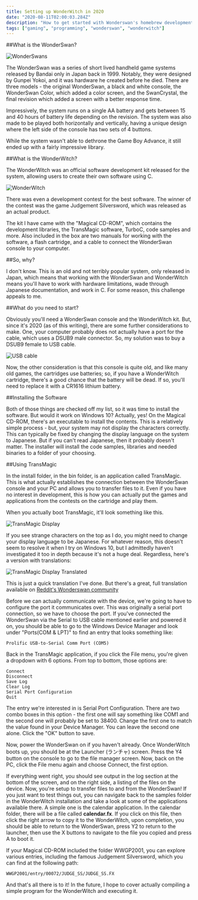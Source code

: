 ```yaml
---
title: Setting up WonderWitch in 2020
date: "2020-08-11T02:00:03.284Z"
description: "How to get started with Wonderswan's homebrew development kit, WonderWitch"
tags: ["gaming", "programming", "wonderswan", "wonderwitch"]
---
```


##What is the WonderSwan?

![WonderSwans](wonderswans.jpg)

The WonderSwan was a series of short lived handheld game systems released by Bandai only
in Japan back in 1999.  Notably, they were designed by Gunpei Yokoi, and it was hardware he created
before he died.  There are three models - the original WonderSwan, a black and white
console, the WonderSwan Color, which added a color screen, and the SwanCrystal, the final revision
which added a screen with a better response time.

Impressively, the system runs on a single AA battery and gets between 15 and 40 hours of battery life
depending on the revision.  The system was also made to be played both horizontally and
vertically, having a unique design where the left side of the console has two sets of 4 buttons.

While the system wasn't able to dethrone the Game Boy Advance, it still ended up with a fairly
impressive library.

##What is the WonderWitch?

The WonderWitch was an official software development kit released for the system, allowing users
to create their own software using C.

![WonderWitch](wonderwitch_contents.jpg)

There was even a development contest for the best software.  The winner of the contest was
the game Judgement Silversword, which was released as an actual product.

The kit I have came with the "Magical CD-ROM", which contains the development libraries,
the TransMagic software, TurboC, code samples and more.  Also included in the box are
two manuals for working with the software, a flash cartridge, and a cable to connect the
WonderSwan console to your computer.

##So, why?

I don't know.  This is an old and not terribly popular system, only released in Japan,
which means that working with the WonderSwan and WonderWitch means you'll have to work
with hardware limitations, wade through Japanese documentation, and work in C.  For some
reason, this challenge appeals to me.

##What do you need to start?

Obviously you'll need a WonderSwan console and the WonderWitch kit.  But, since it's 2020
(as of this writing), there are some further considerations to make.  One, your computer
probably does not actually have a port for the cable, which uses a DSUB9 male connector.
So, my solution was to buy a DSUB9 female to USB cable.

![USB cable](usb_cable.jpg)

Now, the other consideration is that this console is quite old, and like many old games,
the cartridges use batteries; so, if you have a WonderWitch cartridge, there's a good chance
that the battery will be dead.  If so, you'll need to replace it with a CR1616 lithium battery.

##Installing the Software

Both of those things are checked off my list, so it was time to install the software.  But
would it work on Windows 10?  Actually, yes!  On the Magical CD-ROM, there's an executable
to install the contents.  This is a relatively simple process - but, your system may not
display the characters correctly.  This can typically be fixed by changing the display
language on the system to Japanese.  But if you can't read Japanese, then it probably
doesn't matter.  The installer will install the code samples, libraries and needed binaries
to a folder of your choosing.

##Using TransMagic

In the install folder, in the bin folder, is an application called TransMagic.  This is
what actually establishes the connection between the WonderSwan console and your PC
and allows you to transfer files to it.  Even if you have no interest in development,
this is how you can actually put the games and applications from the contests on the
cartridge and play them.

When you actually boot TransMagic, it'll look something like this.

![TransMagic Display](transmagic.png)

If you see strange characters on the top as I do, you might need to change your display
language to be Japanese.  For whatever reason, this doesn't seem to resolve it when I
try on Windows 10, but I admittedly haven't investigated it too in depth because it's not
a huge deal.  Regardless, here's a version with translations:

![TransMagic Display Translated](transmagic_translated.png)

This is just a quick translation I've done.  But there's a great, full translation
available on [Reddit's Wonderswan community](https://amp.reddit.com/r/WonderSwan/comments/i31ha4/wonderwitch_transmagicext_translation_to_english/)

Before we can actually communicate with the device, we're going to have to configure
the port it communicates over.  This was originally a serial port connection, so we
have to choose the port.  If you've connected the WonderSwan via the Serial to USB
cable mentioned earlier and powered it on, you should be able to go to the Windows
Device Manager and look under "Ports(COM & LPT)" to find an entry that looks something
like:

    Prolific USB-to-Serial Comm Port (COM5)

Back in the TransMagic application, if you click the File menu, you're given a dropdown
with 6 options.  From top to bottom, those options are:

    Connect
    Disconnect
    Save Log
    Clear Log
    Serial Port Configuration
    Quit

The entry we're interested in is Serial Port Configuration.  There are two combo boxes
in this option - the first one will say something like COM1 and the second one will
probably be set to 38400.  Change the first one to match the value found in your
Device Manager.  You can leave the second one alone.  Click the "OK" button to save.

Now, power the WonderSwan on if you haven't already.  Once WonderWitch boots up, you
should be at the Launcher (ランチャ) screen.  Press the Y4 button on the console to go
to the file manager screen.  Now, back on the PC, click the File menu again and choose
Connect, the first option.

If everything went right, you should see output in the log section at the bottom of
the screen, and on the right side, a listing of the files on the device.  Now, you're
setup to transfer files to and from the WonderSwan! If you just want to test things
out, you can navigate back to the samples folder in the WonderWitch installation
and take a look at some of the applications available there.  A simple one is the
calendar application.  In the calendar folder, there will be a file called **calendar.fx**.
If you click on this file, then click the right arrow to copy it to the WonderWitch,
upon completion, you should be able to return to the WonderSwan, press Y2 to return
to the launcher, then use the X buttons to navigate to the file you copied and press
A to boot it.

If your Magical CD-ROM included the folder WWGP2001, you can explore various entries,
including the famous Judgement Silversword, which you can find at the following path:

    WWGP2001/entry/00072/JUDGE_SS/JUDGE_SS.FX

And that's all there is to it!  In the future, I hope to cover actually compiling
a simple program for the WonderWitch and executing it.